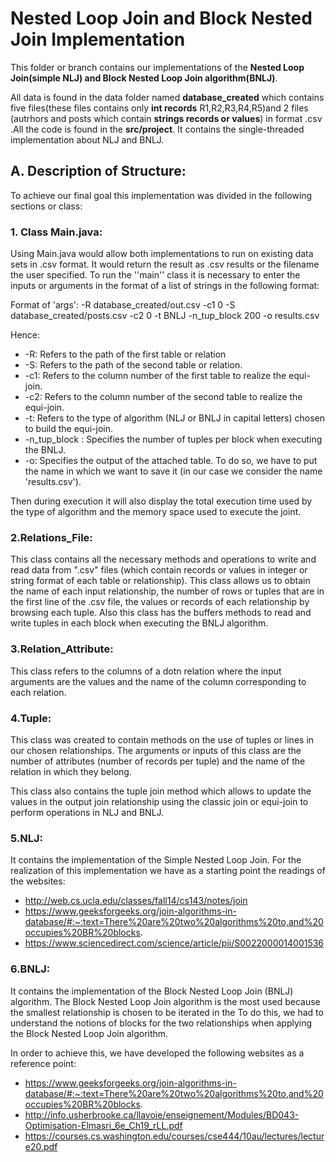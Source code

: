 # Nested Loop Join and Block Nested Join Implementation

This folder or branch contains our implementations of the **Nested Loop Join(simple NLJ) and Block Nested Loop Join algorithm(BNLJ)**. 

 All data is found in the data folder named **database_created** which contains five files(these files contains only **int records** R1,R2,R3,R4,R5)and 2 files (autrhors and posts which contain **strings records or values**) in format .csv .All the code is found in the **src/project**. It contains the single-threaded implementation about NLJ and BNLJ.

## A. Description of Structure:

To achieve our final goal this implementation was divided in the following sections or class:

### 1. Class Main.java:
Using Main.java would allow both implementations to run on existing data sets in .csv format. It would return the result as .csv results or the filename the user specified. To run the ''main'' class it is necessary to enter the inputs or arguments in the format of a list of strings in the following format:

Format of 'args': -R database_created/out.csv -c1 0 -S database_created/posts.csv -c2 0 -t BNLJ -n_tup_block 200 -o results.csv

Hence:
* -R: Refers to the path of the first table or relation 
* -S: Refers to the path of the second table or relation. 
* -c1: Refers to the column number of the first table to realize the equi-join.
* -c2: Refers to the column number of the second table to realize the equi-join.
* -t: Refers to the type of algorithm (NLJ or BNLJ in capital letters) chosen to build the equi-join.
* -n_tup_block : Specifies the number of tuples per block when executing the BNLJ.
* -o: Specifies the output of the attached table. To do so, we have to put the name in which we want to save it (in our case we consider the name 'results.csv').

Then during execution it will also display the total execution time used by the type of algorithm and the memory space used to execute the joint.

### 2.Relations_File:
This class contains all the necessary methods and operations to write and read data from ".csv" files (which contain records or values in integer or string format of each table or relationship). This class allows us to obtain the name of each input relationship, the number of rows or tuples that are in the first line of the .csv file, the values or records of each relationship by browsing each tuple. Also this class has the buffers methods to read and write tuples in each block when executing the BNLJ algorithm.

### 3.Relation_Attribute:
This class refers to the columns of a dotn relation where the input arguments are the values and the name of the column corresponding to each relation.

### 4.Tuple:

This class was created to contain methods on the use of tuples or lines in our chosen relationships. The arguments or inputs of this class are the number of attributes (number of records per tuple) and the name of the relation in which they belong.

This class also contains the tuple join method which allows to update the values in the output join relationship using the classic join or equi-join to perform operations in NLJ and BNLJ.

### 5.NLJ:
 It contains the implementation of the Simple Nested Loop Join. For the realization of this implementation we have as a starting point 
 the readings of the websites:
- http://web.cs.ucla.edu/classes/fall14/cs143/notes/join
- https://www.geeksforgeeks.org/join-algorithms-in-database/#:~:text=There%20are%20two%20algorithms%20to,and%20occupies%20BR%20blocks.
- https://www.sciencedirect.com/science/article/pii/S0022000014001536

### 6.BNLJ:
 It contains the implementation of the Block Nested Loop Join (BNLJ) algorithm. 
The Block Nested Loop Join algorithm is the most used because the smallest relationship is chosen to be iterated in the
To do this, we had to understand the notions of blocks for the two relationships when applying the Block Nested Loop Join algorithm.

In order to achieve this, we have developed the following websites as a reference point:

- https://www.geeksforgeeks.org/join-algorithms-in-database/#:~:text=There%20are%20two%20algorithms%20to,and%20occupies%20BR%20blocks.
- http://info.usherbrooke.ca/llavoie/enseignement/Modules/BD043-Optimisation-Elmasri_6e_Ch19_rLL.pdf
- https://courses.cs.washington.edu/courses/cse444/10au/lectures/lecture20.pdf





